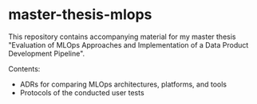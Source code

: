 # master-thesis-mlops

This repository contains accompanying material for my master thesis
"Evaluation of MLOps Approaches and Implementation of a Data Product Development Pipeline".


Contents:
- ADRs for comparing MLOps architectures, platforms, and tools
- Protocols of the conducted user tests
